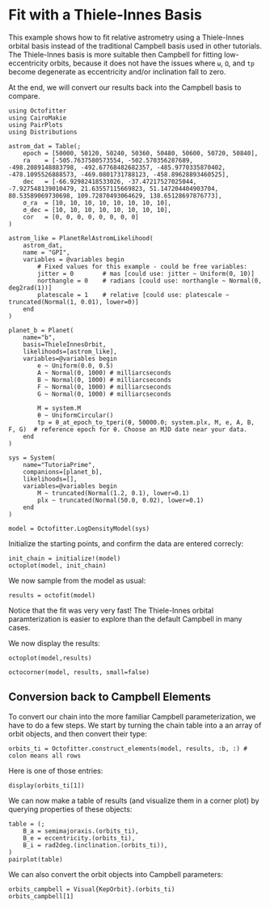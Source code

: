 # Fit with a Thiele-Innes Basis

This example shows how to fit relative astrometry using a Thiele-Innes orbital basis instead of the traditional Campbell basis used in other tutorials. The Thiele-Innes basis is more suitable then Campbell for fitting low-eccentricity orbits, because it does not have the issues where `ω`, `Ω`, and `tp` become degenerate as eccentricity and/or inclination fall to zero.

At the end, we will convert our results back into the Campbell basis to compare.

```@example 1
using Octofitter
using CairoMakie
using PairPlots
using Distributions

astrom_dat = Table(;
    epoch = [50000, 50120, 50240, 50360, 50480, 50600, 50720, 50840],
    ra    = [-505.7637580573554, -502.570356287689, -498.2089148883798, -492.67768482682357, -485.9770335870402, -478.1095526888573, -469.0801731788123, -458.89628893460525],
    dec   = [-66.92982418533026, -37.47217527025044, -7.927548139010479, 21.63557115669823, 51.147204404903704, 80.53589069730698, 109.72870493064629, 138.65128697876773],
    σ_ra  = [10, 10, 10, 10, 10, 10, 10, 10],
    σ_dec = [10, 10, 10, 10, 10, 10, 10, 10],
    cor   = [0, 0, 0, 0, 0, 0, 0, 0]
)

astrom_like = PlanetRelAstromLikelihood(
    astrom_dat,
    name = "GPI",
    variables = @variables begin
        # Fixed values for this example - could be free variables:
        jitter = 0        # mas [could use: jitter ~ Uniform(0, 10)]
        northangle = 0    # radians [could use: northangle ~ Normal(0, deg2rad(1))]
        platescale = 1    # relative [could use: platescale ~ truncated(Normal(1, 0.01), lower=0)]
    end
)

planet_b = Planet(
    name="b",
    basis=ThieleInnesOrbit,
    likelihoods=[astrom_like],
    variables=@variables begin
        e ~ Uniform(0.0, 0.5)
        A ~ Normal(0, 1000) # milliarcseconds
        B ~ Normal(0, 1000) # milliarcseconds
        F ~ Normal(0, 1000) # milliarcseconds
        G ~ Normal(0, 1000) # milliarcseconds
        
        M = system.M
        θ ~ UniformCircular()
        tp = θ_at_epoch_to_tperi(θ, 50000.0; system.plx, M, e, A, B, F, G)  # reference epoch for θ. Choose an MJD date near your data.
    end
)

sys = System(
    name="TutoriaPrime",
    companions=[planet_b],
    likelihoods=[],
    variables=@variables begin
        M ~ truncated(Normal(1.2, 0.1), lower=0.1)
        plx ~ truncated(Normal(50.0, 0.02), lower=0.1)
    end
)

model = Octofitter.LogDensityModel(sys)
```


Initialize the starting points, and confirm the data are entered correcly:
```@example 1
init_chain = initialize!(model)
octoplot(model, init_chain)
```

We now sample from the model as usual:
```@example 1
results = octofit(model)
```
Notice that the fit was very very fast! The Thiele-Innes orbital paramterization is easier to explore than the default Campbell in 
many cases.

We now display the results:
```@example 1
octoplot(model,results)
```

```@example 1
octocorner(model, results, small=false)
```

## Conversion back to Campbell Elements
To convert our chain into the more familiar Campbell parameterization, we have to do a few steps. We start by turning the chain table into a an array of orbit objects, and then convert their type:

```@example 1
orbits_ti = Octofitter.construct_elements(model, results, :b, :) # colon means all rows
```

Here is one of those entries:
```@example 1
display(orbits_ti[1])
```

We can now make a table of results (and visualize them in a corner plot) by querying properties of these objects:
```@example 1
table = (;
    B_a = semimajoraxis.(orbits_ti),
    B_e = eccentricity.(orbits_ti),
    B_i = rad2deg.(inclination.(orbits_ti)),
)
pairplot(table)
```

We can also convert the orbit objects into Campbell parameters:
```@example 1
orbits_campbell = Visual{KepOrbit}.(orbits_ti)
orbits_campbell[1]
```
